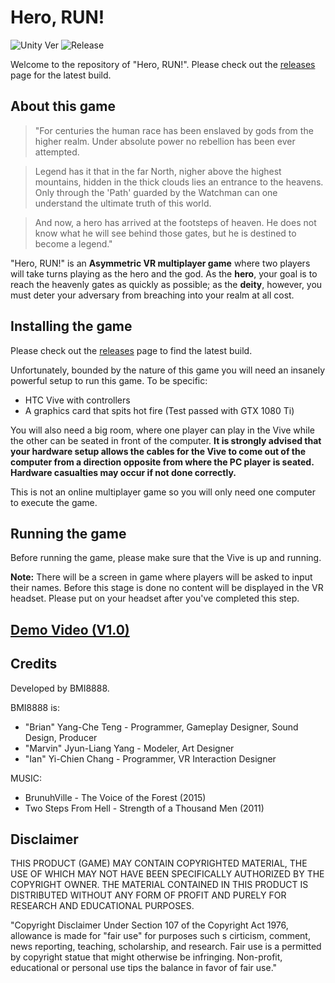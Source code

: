 # Hero, RUN!
![Unity Ver][1]
![Release][2]

[1]: https://img.shields.io/badge/Unity%20Version-2017.2.0-brightgreen.svg?style=flat-square
[2]: https://img.shields.io/badge/Release-v2.1.4-blue.svg?style=flat-square

Welcome to the repository of "Hero, RUN!". Please check out the [releases](https://github.com/br90218/hero-run/releases) page for the latest build.

## About this game
> "For centuries the human race has been enslaved by gods from the higher realm. Under absolute power no rebellion has been ever attempted.

> Legend has it that in the far North, nigher above the highest mountains, hidden in the thick clouds lies an entrance to the heavens. Only through the 'Path' guarded by the Watchman can one understand the ultimate truth of this world.

> And now, a hero has arrived at the footsteps of heaven. He does not know what he will see behind those gates, but he is destined to become a legend."

"Hero, RUN!" is an **Asymmetric VR multiplayer game** where two players will take turns playing as the hero and the god. As the **hero**, your goal is to reach the heavenly gates as quickly as possible; as the **deity**, however, you must deter your adversary from breaching into your realm at all cost.

## Installing the game
Please check out the [releases](https://github.com/br90218/hero-run/releases) page to find the latest build.

Unfortunately, bounded by the nature of this game you will need an insanely powerful setup to run this game. To be specific:
- HTC Vive with controllers
- A graphics card that spits hot fire (Test passed with GTX 1080 Ti)

You will also need a big room, where one player can play in the Vive while the other can be seated in front of the computer. **It is strongly advised that your hardware setup allows the cables for the Vive to come out of the computer from a direction opposite from where the PC player is seated. Hardware casualties may occur if not done correctly.** 

This is not an online multiplayer game so you will only need one computer to execute the game.

## Running the game
Before running the game, please make sure that the Vive is up and running.


**Note:** There will be a screen in game where players will be asked to input their names. Before this stage is done no content will be displayed in the VR headset. Please put on your headset after you've completed this step.

## [Demo Video (V1.0)](https://youtu.be/zOiKjcNCmPg)

## Credits
Developed by BMI8888.

BMI8888 is:
- "Brian" Yang-Che Teng - Programmer, Gameplay Designer, Sound Design, Producer
- "Marvin" Jyun-Liang Yang - Modeler, Art Designer
- "Ian" Yi-Chien Chang - Programmer, VR Interaction Designer

MUSIC:
- BrunuhVille - The Voice of the Forest (2015)
- Two Steps From Hell - Strength of a Thousand Men (2011) 

## Disclaimer
THIS PRODUCT (GAME) MAY CONTAIN COPYRIGHTED MATERIAL, THE USE OF WHICH MAY NOT HAVE BEEN SPECIFICALLY AUTHORIZED BY THE COPYRIGHT OWNER. THE MATERIAL CONTAINED IN THIS PRODUCT IS DISTRIBUTED WITHOUT ANY FORM OF PROFIT AND PURELY FOR RESEARCH AND EDUCATIONAL PURPOSES.

"Copyright Disclaimer Under Section 107 of the Copyright Act 1976, allowance is made for "fair use" for purposes such s cirticism, comment, news reporting, teaching, scholarship, and research. Fair use is a permitted by copyright statue that might otherwise be infringing. Non-profit, educational or personal use tips the balance in favor of fair use."
